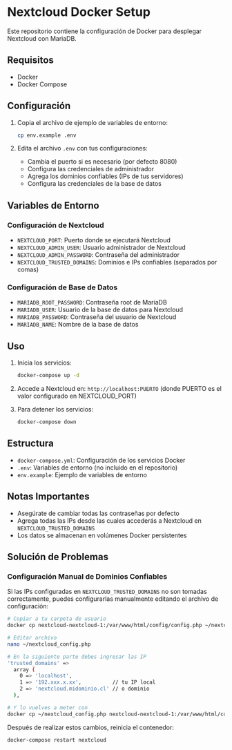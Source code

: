# Nextcloud Docker Setup

Este repositorio contiene la configuración de Docker para desplegar Nextcloud con MariaDB.

## Requisitos

- Docker
- Docker Compose

## Configuración

1. Copia el archivo de ejemplo de variables de entorno:
   ```bash
   cp env.example .env
   ```

2. Edita el archivo `.env` con tus configuraciones:
   - Cambia el puerto si es necesario (por defecto 8080)
   - Configura las credenciales de administrador
   - Agrega los dominios confiables (IPs de tus servidores)
   - Configura las credenciales de la base de datos

## Variables de Entorno

### Configuración de Nextcloud
- `NEXTCLOUD_PORT`: Puerto donde se ejecutará Nextcloud
- `NEXTCLOUD_ADMIN_USER`: Usuario administrador de Nextcloud
- `NEXTCLOUD_ADMIN_PASSWORD`: Contraseña del administrador
- `NEXTCLOUD_TRUSTED_DOMAINS`: Dominios e IPs confiables (separados por comas)

### Configuración de Base de Datos
- `MARIADB_ROOT_PASSWORD`: Contraseña root de MariaDB
- `MARIADB_USER`: Usuario de la base de datos para Nextcloud
- `MARIADB_PASSWORD`: Contraseña del usuario de Nextcloud
- `MARIADB_NAME`: Nombre de la base de datos

## Uso

1. Inicia los servicios:
   ```bash
   docker-compose up -d
   ```

2. Accede a Nextcloud en: `http://localhost:PUERTO` (donde PUERTO es el valor configurado en NEXTCLOUD_PORT)

3. Para detener los servicios:
   ```bash
   docker-compose down
   ```

## Estructura

- `docker-compose.yml`: Configuración de los servicios Docker
- `.env`: Variables de entorno (no incluido en el repositorio)
- `env.example`: Ejemplo de variables de entorno

## Notas Importantes

- Asegúrate de cambiar todas las contraseñas por defecto
- Agrega todas las IPs desde las cuales accederás a Nextcloud en `NEXTCLOUD_TRUSTED_DOMAINS`
- Los datos se almacenan en volúmenes Docker persistentes

## Solución de Problemas

### Configuración Manual de Dominios Confiables

Si las IPs configuradas en `NEXTCLOUD_TRUSTED_DOMAINS` no son tomadas correctamente, puedes configurarlas manualmente editando el archivo de configuración:

```bash
# Copiar a tu carpeta de usuario
docker cp nextcloud-nextcloud-1:/var/www/html/config/config.php ~/nextcloud_config.php

# Editar archivo
nano ~/nextcloud_config.php

# En la siguiente parte debes ingresar las IP
'trusted_domains' =>
  array (
    0 => 'localhost',
    1 => '192.xxx.x.xx',          // tu IP local
    2 => 'nextcloud.midominio.cl' // o dominio
  ),

# Y lo vuelves a meter con 
docker cp ~/nextcloud_config.php nextcloud-nextcloud-1:/var/www/html/config/config.php
```

Después de realizar estos cambios, reinicia el contenedor:
```bash
docker-compose restart nextcloud
```